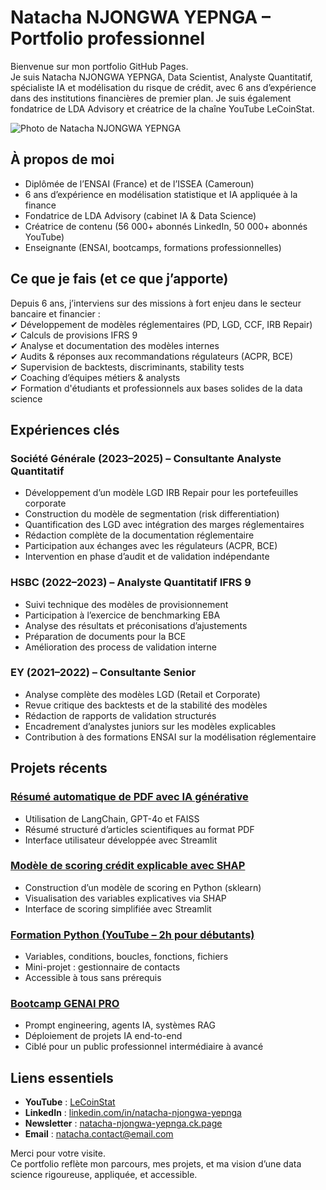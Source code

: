 # Natacha NJONGWA YEPNGA – Portfolio professionnel

Bienvenue sur mon portfolio GitHub Pages.  
Je suis Natacha NJONGWA YEPNGA, Data Scientist, Analyste Quantitatif, spécialiste IA et modélisation du risque de crédit, avec 6 ans d’expérience dans des institutions financières de premier plan. Je suis également fondatrice de LDA Advisory et créatrice de la chaîne YouTube LeCoinStat.

![Photo de Natacha NJONGWA YEPNGA](img/nny.jpg)


## À propos de moi

- Diplômée de l’ENSAI (France) et de l’ISSEA (Cameroun)
- 6 ans d’expérience en modélisation statistique et IA appliquée à la finance
- Fondatrice de LDA Advisory (cabinet IA & Data Science)
- Créatrice de contenu (56 000+ abonnés LinkedIn, 50 000+ abonnés YouTube)
- Enseignante (ENSAI, bootcamps, formations professionnelles)



##  Ce que je fais (et ce que j’apporte)

Depuis 6 ans, j’interviens sur des missions à fort enjeu dans le secteur bancaire et financier :  
✔ Développement de modèles réglementaires (PD, LGD, CCF, IRB Repair)  
✔ Calculs de provisions IFRS 9  
✔ Analyse et documentation des modèles internes  
✔ Audits & réponses aux recommandations régulateurs (ACPR, BCE)  
✔ Supervision de backtests, discriminants, stability tests  
✔ Coaching d’équipes métiers & analysts  
✔ Formation d'étudiants et professionnels aux bases solides de la data science


## Expériences clés

### Société Générale (2023–2025) – Consultante Analyste Quantitatif  
- Développement d’un modèle LGD IRB Repair pour les portefeuilles corporate  
- Construction du modèle de segmentation (risk differentiation)  
- Quantification des LGD avec intégration des marges réglementaires  
- Rédaction complète de la documentation réglementaire  
- Participation aux échanges avec les régulateurs (ACPR, BCE)  
- Intervention en phase d’audit et de validation indépendante

### HSBC (2022–2023) – Analyste Quantitatif IFRS 9  
- Suivi technique des modèles de provisionnement  
- Participation à l’exercice de benchmarking EBA  
- Analyse des résultats et préconisations d’ajustements  
- Préparation de documents pour la BCE  
- Amélioration des process de validation interne

### EY (2021–2022) – Consultante Senior  
- Analyse complète des modèles LGD (Retail et Corporate)  
- Revue critique des backtests et de la stabilité des modèles  
- Rédaction de rapports de validation structurés  
- Encadrement d’analystes juniors sur les modèles explicables  
- Contribution à des formations ENSAI sur la modélisation réglementaire



## Projets récents

### [Résumé automatique de PDF avec IA générative](https://github.com/natacha-njongwa-yepnga/pdf-summarizer-langchain)
- Utilisation de LangChain, GPT-4o et FAISS  
- Résumé structuré d’articles scientifiques au format PDF  
- Interface utilisateur développée avec Streamlit

### [Modèle de scoring crédit explicable avec SHAP](https://github.com/natacha-njongwa-yepnga/scoring-credit-ml)
- Construction d’un modèle de scoring en Python (sklearn)  
- Visualisation des variables explicatives via SHAP  
- Interface de scoring simplifiée avec Streamlit

### [Formation Python (YouTube – 2h pour débutants)](https://www.youtube.com/watch?v=1js3tX7Pw7c)
- Variables, conditions, boucles, fonctions, fichiers  
- Mini-projet : gestionnaire de contacts  
- Accessible à tous sans prérequis

### [Bootcamp GENAI PRO](https://www.linkedin.com/posts/natacha-njongwa-yepnga)
- Prompt engineering, agents IA, systèmes RAG  
- Déploiement de projets IA end-to-end  
- Ciblé pour un public professionnel intermédiaire à avancé



## Liens essentiels

- **YouTube** : [LeCoinStat](https://www.youtube.com/c/LeCoinStat)
- **LinkedIn** : [linkedin.com/in/natacha-njongwa-yepnga](https://www.linkedin.com/in/natacha-njongwa-yepnga)
- **Newsletter** : [natacha-njongwa-yepnga.ck.page](https://natacha-njongwa-yepnga.ck.page)
- **Email** : natacha.contact@email.com


Merci pour votre visite.  
Ce portfolio reflète mon parcours, mes projets, et ma vision d’une data science rigoureuse, appliquée, et accessible.

